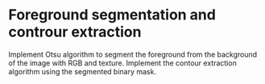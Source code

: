 # Foreground segmentation and controur extraction
Implement Otsu algorithm to segment the foreground from the background of the image with RGB and texture. Implement the contour extraction algorithm using the segmented binary mask.

